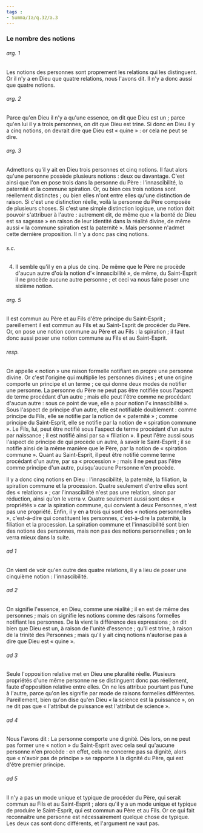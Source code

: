 ```yaml
---
tags : 
- Summa/Ia/q.32/a.3
---
```


### Le nombre des notions

###### arg. 1
Les notions des personnes sont proprement les relations qui les distinguent. Or il n'y a en Dieu que quatre relations, nous l'avons dit. Il n'y a donc aussi que quatre notions. 

###### arg. 2
Parce qu'en Dieu il n'y a qu'une essence, on dit que Dieu est un ; parce qu'en lui il y a trois personnes, on dit que Dieu est trine. Si donc en Dieu il y a cinq notions, on devrait dire que Dieu est « quine » : or cela ne peut se dire. 

###### arg. 3
Admettons qu'il y ait en Dieu trois personnes et cinq notions. Il faut alors qu'une personne possède plusieurs notions : deux ou davantage. C'est ainsi que l'on en pose trois dans la personne du Père : l'innascibilité, la paternité et la commune spiration. Or, ou bien ces trois notions sont réellement distinctes ; ou bien elles n'ont entre elles qu'une distinction de raison. Si c'est une distinction réelle, voilà la personne du Père composée de plusieurs choses. Si c'est une simple distinction logique, une notion doit pouvoir s'attribuer à l'autre : autrement dit, de même que « la bonté de Dieu est sa sagesse » en raison de leur identité dans la réalité divine, de même aussi « la commune spiration est la paternité ». Mais personne n'admet cette dernière proposition. Il n'y a donc pas cinq notions. 

###### s.c.
4. Il semble qu'il y en a plus de cinq. De même que le Père ne procède d'aucun autre d'où la notion d'« innascibilité », de même, du Saint-Esprit il ne procède aucune autre personne ; et ceci va nous faire poser une sixième notion. 

###### arg. 5
Il est commun au Père et au Fils d'être principe du Saint-Esprit ; pareillement il est commun au Fils et au Saint-Esprit de procéder du Père. Or, on pose une notion commune au Père et au Fils : la spiration ; il faut donc aussi poser une notion commune au Fils et au Saint-Esprit. 

###### resp.
On appelle « notion » une raison formelle notifiant en propre une personne divine. Or c'est l'origine qui multiplie les personnes divines ; et une origine comporte un principe et un terme ; ce qui donne deux modes de notifier une personne. La personne du Père ne peut pas être notifiée sous l'aspect de terme procédant d'un autre ; mais elle peut l'être comme ne procédant d'aucun autre : sous ce point de vue, elle a pour notion l'« innascibilité ». Sous l'aspect de principe d'un autre, elle est notifiable doublement : comme principe du Fils, elle se notifie par la notion de « paternité » ; comme principe du Saint-Esprit, elle se notifie par la notion de « spiration commune ». Le Fils, lui, peut être notifié sous l'aspect de terme procédant d'un autre par naissance ; il est notifié ainsi par sa « filiation ». Il peut l'être aussi sous l'aspect de principe de qui procède un autre, à savoir le Saint-Esprit ; il se notifie ainsi de la même manière que le Père, par la notion de « spiration commune ». Quant au Saint-Esprit, il peut être notifié comme terme procédant d'un autre, par sa « procession » ; mais il ne peut pas l'être comme principe d'un autre, puisqu'aucune Personne n'en procède. 

Il y a donc cinq notions en Dieu : l'innascibilité, la paternité, la filiation, la spiration commune et la procession. Quatre seulement d'entre elles sont des « relations » ; car l'innascibilité n'est pas une relation, sinon par réduction, ainsi qu'on le verra v. Quatre seulement aussi sont des « propriétés » car la spiration commune, qui convient à deux Personnes, n'est pas une propriété. Enfin, il y en a trois qui sont des « notions personnelles », c'est-à-dire qui constituent les personnes, c'est-à-dire la paternité, la filiation et la procession. La spiration commune et l'innascibilité sont bien des notions des personnes, mais non pas des notions personnelles ; on le verra mieux dans la suite. 

###### ad 1
On vient de voir qu'en outre des quatre relations, il y a lieu de poser une cinquième notion : l'innascibilité. 

###### ad 2
On signifie l'essence, en Dieu, comme une réalité ; il en est de même des personnes ; mais on signifie les notions comme des raisons formelles notifiant les personnes. De là vient la différence des expressions ; on dit bien que Dieu est un, à raison de l'unité d'essence ; qu'il est trine, à raison de la trinité des Personnes ; mais qu'il y ait cinq notions n'autorise pas à dire que Dieu est « quine ». 

###### ad 3
Seule l'opposition relative met en Dieu une pluralité réelle. Plusieurs propriétés d'une même personne ne se distinguent donc pas réellement, faute d'opposition relative entre elles. On ne les attribue pourtant pas l'une à l'autre, parce qu'on les signifie par mode de raisons formelles différentes. Pareillement, bien qu'on dise qu'en Dieu « la science est la puissance », on ne dit pas que « l'attribut de puissance est l'attribut de science ». 

###### ad 4
Nous l'avons dit : La personne comporte une dignité. Dès lors, on ne peut pas former une « notion » du Saint-Esprit avec cela seul qu'aucune personne n'en procède : en effet, cela ne concerne pas sa dignité, alors que « n'avoir pas de principe » se rapporte à la dignité du Père, qui est d'être premier principe. 

###### ad 5
Il n'y a pas un mode unique et typique de procéder du Père, qui serait commun au Fils et au Saint-Esprit ; alors qu'il y a un mode unique et typique de produire le Saint-Esprit, qui est commun au Père et au Fils. Or ce qui fait reconnaître une personne est nécessairement quelque chose de typique. Les deux cas sont donc différents, et l'argument ne vaut pas. 



